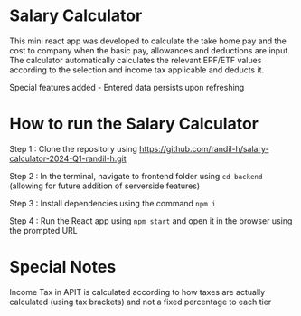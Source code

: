 # Salary Calculator

This mini react app was developed to calculate the take home pay and the cost to company when the basic pay, allowances and deductions are input. The calculator automatically calculates the relevant EPF/ETF values according to the selection and income tax applicable and deducts it.

Special features added - Entered data persists upon refreshing
# How to run the Salary Calculator

Step 1 : Clone the repository using https://github.com/randil-h/salary-calculator-2024-Q1-randil-h.git

Step 2 : In the terminal, navigate to frontend folder using `cd backend` (allowing for future addition of serverside features)

Step 3 : Install dependencies using the command `npm i`

Step 4 : Run the React app using `npm start` and open it in the browser using the prompted URL

# Special Notes

Income Tax in APIT is calculated according to how taxes are actually calculated (using tax brackets) and not a fixed percentage to each tier